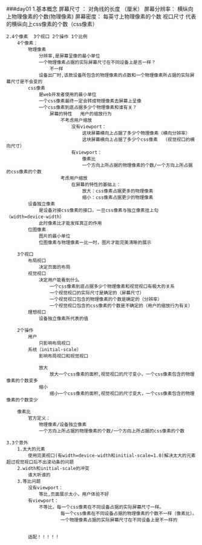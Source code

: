 ###day01
	1.基本概念
		屏幕尺寸	：	对角线的长度	（厘米）
		屏幕分辨率：  横纵向上物理像素的个数(物理像素)
		屏幕密度：      每英寸上物理像素的个数
		视口尺寸
			代表的横纵向上css像素的个数（css像素）
	
	2.4个像素  3个视口 2个操作 1个比例
		4个像素：
			物理像素
				分辨率,是屏幕呈像的最小单位
				一个物理像素占据的实际屏幕尺寸在不同设备上是否一样？
					不一样
				设备出厂时,该款设备所包含的物理像素的点数和一个物理像素所占据的实际屏幕尺寸是不会变的
			css像素
				是web开发者使用的最小单位
				一个css像素最终一定会转成物理像素去屏幕上呈像
				一个css像素到底占据多少个物理像素和谁有关？
					屏幕的特性   用户的缩放行为
						不考虑用户缩放
							没有viewport：
								这块屏幕横向上占据了多少个物理像素（横向分辨率）
								这块屏幕横向上占据了多少个css像素  （视觉视口的横向尺寸）
							有viewport：
								像素比
								一个方向上所占据的物理像素的个数/一个方向上所占据的css像素的个数
						考虑用户缩放
							在屏幕的特性的基础上：
								放大：css像素占据更多的物理像素
								缩小：css像素占据更少的物理像素
			设备独立像素
				是设备对接css像素的接口，一旦css像素与独立像素挂上勾（width=device-width）
				此时像素比才能发挥真正的作用				
			位图像素
				图片的最小单位
				位图像素与物理像素一比一时，图片才能完美清晰的展示
		
		3个视口
			布局视口
				决定页面的布局
			视觉视口
				决定用户能看到什么
					一个css像素到底占据多少个物理像素和视觉视口有极大的关系
					一个视觉视口的实际尺寸是确定的（屏幕尺寸）
					一个视觉视口包含的物理像素的个数是确定的（分辨率）
					一个视觉视口包含的css像素的个数是不确定的（用户的缩放行为有关）
			理想视口
				设备独立像素所代表的值
		
		2个操作
			用户
				只影响布局视口
			系统（initial-scale）
				影响布局视口和视觉视口
		
				放大
					放大一个css像素的面积,视觉视口的尺寸变小，一个css像素包含的物理像素的个数变多
				缩小
					缩小一个css像素的面积,视觉视口的尺寸变大，一个css像素包含的物理像素的个数变少
		
		像素比
			官方定义：
				物理像素/设备独立像素
				一个方向上所占据的物理像素的个数/一个方向上所占据的css像素的个数
	
	3.3个意外
		1.太大的元素
			使用完美视口(有width=device-width和initial-scale=1.0)解决太大的元素超过视觉视口后不出滚动条的问题
		2.width和initial-scale的冲突
			谁大听谁的
		3.等比问题
			没有viewport：
				等比,页面展示太小，用户体验不好
			有viewport：
				不等比，每一个css像素在不同设备占据的实际屏幕尺寸一样。
						每一个css像素在不同设备占据的物理像素的个数不一样（像素比）。
						一个物理像素占据的实际屏幕尺寸在不同设备上是不一样的
			
			
			适配！！！！！
					